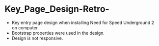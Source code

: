 # Key_Page_Design-Retro-

* Key entry page design when installing Need for Speed Underground 2 on computer.
* Bootstrap properties were used in the design.
* Design is not responsive.

